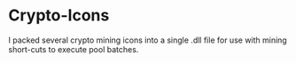 # Crypto-Icons
I packed several crypto mining icons into a single .dll file for use with mining short-cuts to execute pool batches.
